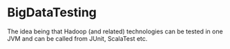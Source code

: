 # BigDataTesting

The idea being that Hadoop (and related) technologies can be tested in one JVM and can be called from JUnit, ScalaTest etc.
